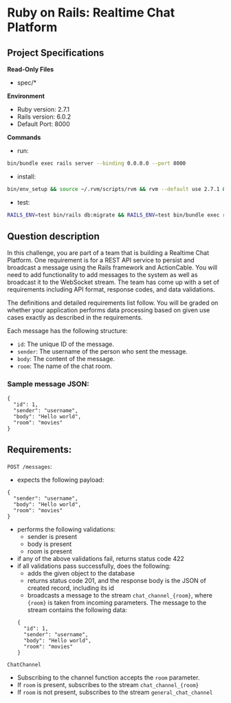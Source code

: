 # Ruby on Rails: Realtime Chat Platform

## Project Specifications

**Read-Only Files**
- spec/*

**Environment**  

- Ruby version: 2.7.1
- Rails version: 6.0.2
- Default Port: 8000

**Commands**
- run: 
```bash
bin/bundle exec rails server --binding 0.0.0.0 --port 8000
```
- install: 
```bash
bin/env_setup && source ~/.rvm/scripts/rvm && rvm --default use 2.7.1 && bin/bundle install
```
- test: 
```bash
RAILS_ENV=test bin/rails db:migrate && RAILS_ENV=test bin/bundle exec rspec
```
    
## Question description

In this challenge, you are part of a team that is building a Realtime Chat Platform. One requirement is for a REST API service to persist and broadcast a message using the Rails framework and ActionCable. You will need to add functionality to add messages to the system as well as broadcast it to the WebSocket stream. The team has come up with a set of requirements including API format, response codes, and data validations.

The definitions and detailed requirements list follow. You will be graded on whether your application performs data processing based on given use cases exactly as described in the requirements.

Each message has the following structure:

- `id`: The unique ID of the message.
- `sender`: The username of the person who sent the message.
- `body`: The content of the message.
- `room`: The name of the chat room.

### Sample message JSON:

```
{
  "id": 1,
  "sender": "username",
  "body": "Hello world",
  "room": "movies"
}
```

## Requirements:

`POST /messages`:
- expects the following payload:
```
{
  "sender": "username",
  "body": "Hello world",
  "room": "movies"
}
```
- performs the following validations:
  - sender is present
  - body is present
  - room is present
- if any of the above validations fail, returns status code 422
- if all validations pass successfully, does the following:
  - adds the given object to the database
  - returns status code 201, and the response body is the JSON of created record, including its id
  - broadcasts a message to the stream `chat_channel_{room}`, where `{room}` is taken from incoming parameters. The message to the stream contains the following data:
  ```
  {
    "id": 1,
    "sender": "username",
    "body": "Hello world",
    "room": "movies"
  }
  ```

`ChatChannel`
- Subscribing to the channel function accepts the `room` parameter. 
- If `room` is present, subscribes to the stream `chat_channel_{room}`
- If `room` is not present, subscribes to the stream `general_chat_channel`
